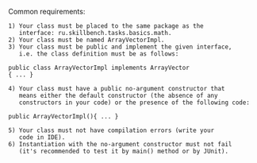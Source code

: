
Common requirements:

    1) Your class must be placed to the same package as the 
       interface: ru.skillbench.tasks.basics.math.
    2) Your class must be named ArrayVectorImpl.
    3) Your class must be public and implement the given interface, 
       i.e. the class definition must be as follows:

```
public class ArrayVectorImpl implements ArrayVector
{ ... }
```

    4) Your class must have a public no-argument constructor that 
       means either the default constructor (the absence of any 
       constructors in your code) or the presence of the following code:

```
public ArrayVectorImpl(){ ... }
```

    5) Your class must not have compilation errors (write your
       code in IDE).
    6) Instantiation with the no-argument constructor must not fail 
       (it's recommended to test it by main() method or by JUnit).
